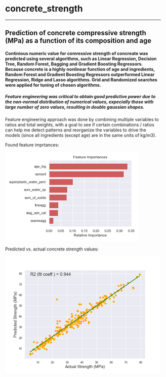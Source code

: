 # concrete_strength
------------------------------------------------
## Prediction of concrete compressive strength (MPa) as a function of its composition and age

#### Continious numeric value for comressive strength of concreate was predicted using several algorithms, such as Linear Regression, Decision Tree, Random Forest, Bagging and Gradient Boosting Regressors. Because concrete is a highly nonlinear function of age and ingredients, Random Forest and Gradient Boosting Regressors outperformed Linear Regression, Ridge and Lasso algorithms. Grid and Randomized searches were applied for tuning of chosen algorithms. 

##### Feature engineering was critical to obtain good predictive power due to the non-normal distribution of numerical values, expecially those with large number of zero values, resulting in double gaussian shapes. 

Feature engineering approach was done by combining multiple variables to ratios and total weights, with a goal to see if certain combinations / ratios can help me detect patterns and reorganize the variables to drive the models (since all ingredients (except age) are in the same units of kg/m3).

Found feature imprtances:

 ![final_model_features_importance](output/final_model_features_importance.png)
 
 Predicted vs. actual concrete strength values:
 
 ![final_model_score](output/final_model_score.png)


